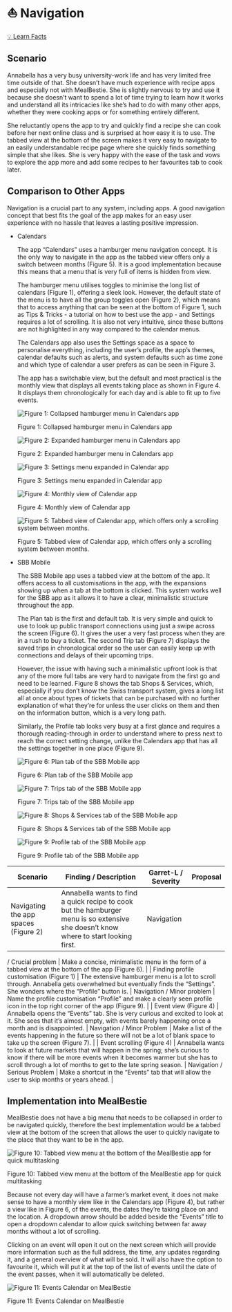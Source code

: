 # ⛵️ Navigation

[💡 Learn Facts](LearnFacts/Learn%20Facts%20SW04.md)

## Scenario

Annabella has a very busy university-work life and has very limited free time outside of that. She doesn’t have much experience with recipe apps and especially not with MealBestie. She is slightly nervous to try and use it because she doesn’t want to spend a lot of time trying to learn how it works and understand all its intricacies like she’s had to do with many other apps, whether they were cooking apps or for something entirely different.

She reluctantly opens the app to try and quickly find a recipe she can cook before her next online class and is surprised at how easy it is to use. The tabbed view at the bottom of the screen makes it very easy to navigate to an easily understandable recipe page where she quickly finds something simple that she likes. She is very happy with the ease of the task and vows to explore the app more and add some recipes to her favourites tab to cook later.

## Comparison to Other Apps

Navigation is a crucial part to any system, including apps. A good navigation concept that best fits the goal of the app makes for an easy user experience with no hassle that leaves a lasting positive impression.

- Calendars
    
    The app “Calendars” uses a hamburger menu navigation concept. It is the only way to navigate in the app as the tabbed view offers only a switch between months (Figure 5). It is a good implementation because this means that a menu that is very full of items is hidden from view.
    
    The hamburger menu utilises toggles to minimise the long list of calendars (Figure 1), offering a sleek look. However, the default state of the menu is to have all the group toggles open (Figure 2), which means that to access anything that can be seen at the bottom of Figure 1, such as Tips & Tricks - a tutorial on how to best use the app - and Settings requires a lot of scrolling. It is also not very intuitive, since these buttons are not highlighted in any way compared to the calendar menus.
    
    The Calendars app also uses the Settings space as a space to personalise everything, including the user’s profile, the app’s themes, calendar defaults such as alerts, and system defaults such as time zone and which type of calendar a user prefers as can be seen in Figure 3.
    
    The app has a switchable view, but the default and most practical is the monthly view that displays all events taking place as shown in Figure 4. It displays them chronologically for each day and is able to fit up to five events.
    
    ![Figure 1: Collapsed hamburger menu in Calendars app](Images/sw04/sw04_9.jpg)
    
    Figure 1: Collapsed hamburger menu in Calendars app
    
    ![Figure 2: Expanded hamburger menu in Calendars app](Images/sw04/sw04_16.jpg)
    
    Figure 2: Expanded hamburger menu in Calendars app
    
    ![Figure 3: Settings menu expanded in Calendar app](Images/sw04/sw04_15.jpg)
    
    Figure 3: Settings menu expanded in Calendar app
    
    ![Figure 4: Monthly view of Calendar app](Images/sw04/sw04_7.jpg)
    
    Figure 4: Monthly view of Calendar app
    
    ![Figure 5: Tabbed view of Calendar app, which offers only a scrolling system between months.](Images/sw04/sw04_10.jpg)
    
    Figure 5: Tabbed view of Calendar app, which offers only a scrolling system between months.
    
- SBB Mobile
    
    The SBB Mobile app uses a tabbed view at the bottom of the app. It offers access to all customisations in the app, with the expansions showing up when a tab at the bottom is clicked. This system works well for the SBB app as it allows it to have a clear, minimalistic structure throughout the app.
    
    The Plan tab is the first and default tab. It is very simple and quick to use to look up public transport connections using just a swipe across the screen (Figure 6). It gives the user a very fast process when they are in a rush to buy a ticket. The second Trip tab (Figure 7) displays the saved trips in chronological order so the user can easily keep up with connections and delays of their upcoming trips.
    
    However, the issue with having such a minimalistic upfront look is that any of the more full tabs are very hard to navigate from the first go and need to be learned. Figure 8 shows the tab Shops & Services, which, especially if you don’t know the Swiss transport system, gives a long list all at once about types of tickets that can be purchased with no further explanation of what they’re for unless the user clicks on them and then on the information button, which is a very long path.
    
    Similarly, the Profile tab looks very busy at a first glance and requires a thorough reading-through in order to understand where to press next to reach the correct setting change, unlike the Calendars app that has all the settings together in one place (Figure 9).
    
    ![Figure 6: Plan tab of the SBB Mobile app](Images/sw04/sw04_14.jpg)
    
    Figure 6: Plan tab of the SBB Mobile app
    
    ![Figure 7: Trips tab of the SBB Mobile app](Images/sw04/sw04_13.jpg)
    
    Figure 7: Trips tab of the SBB Mobile app
    
    ![Figure 8: Shops & Services tab of the SBB Mobile app](Images/sw04/sw04_8.jpg)
    
    Figure 8: Shops & Services tab of the SBB Mobile app
    
    ![Figure 9: Profile tab of the SBB Mobile app](Images/sw04/sw04_12.jpg)
    
    Figure 9: Profile tab of the SBB Mobile app
    

| Scenario | Finding / Description | Garret-L / Severity | Proposal |
| --- | --- | --- | --- |
| Navigating the app spaces (Figure 2) | Annabella wants to find a quick recipe to cook but the hamburger menu is so extensive she doesn’t know where to start looking first. | Navigation
/
Crucial problem | Make a concise, minimalistic menu in the form of a tabbed view at the bottom of the app (Figure 6). |
| Finding profile customisation (Figure 1) | The extensive hamburger menu is a lot to scroll through. Annabella gets overwhelmed but eventually finds the “Settings”. She wonders where the “Profile” button is. | Navigation
/
Minor problem | Name the profile customisation “Profile” and make a clearly seen profile icon in the top right corner of the app (Figure 9). |
| Event view (Figure 4) | Annabella opens the “Events” tab. She is very curious and excited to look at it. She sees that it’s almost empty, with events barely happening once a month and is disappointed. | Navigation
/
Minor Problem | Make a list of the events happening in the future so there will not be a lot of blank space to take up the screen (Figure 7). |
| Event scrolling (Figure 4) | Annabella wants to look at future markets that will happen in the spring; she’s curious to know if there will be more events when it becomes warmer but she has to scroll through a lot of months to get to the late spring season. | Navigation
/
Serious Problem | Make a shortcut in the “Events” tab that will allow the user to skip months or years ahead. |

## Implementation into MealBestie

MealBestie does not have a big menu that needs to be collapsed in order to be navigated quickly, therefore the best implementation would be a tabbed view at the bottom of the screen that allows the user to quickly navigate to the place that they want to be in the app.

![Figure 10: Tabbed view menu at the bottom of the MealBestie app for quick multitasking](Images/sw04/sw04_20.png)

Figure 10: Tabbed view menu at the bottom of the MealBestie app for quick multitasking

Because not every day will have a farmer’s market event, it does not make sense to have a monthly view like in the Calendars app (Figure 4), but rather a view like in Figure 6, of the events, the dates they’re taking place on and the location. A dropdown arrow should be added beside the “Events” title to open a dropdown calendar to allow quick switching between far away months without a lot of scrolling.

Clicking on an event will open it out on the next screen which will provide more information such as the full address, the time, any updates regarding it, and a general overview of what will be sold. It will also have the option to favourite it, which will put it at the top of the list of events until the date of the event passes, when it will automatically be deleted.

![Figure 11: Events Calendar on MealBestie](Images/sw04/sw04_6.png)

Figure 11: Events Calendar on MealBestie